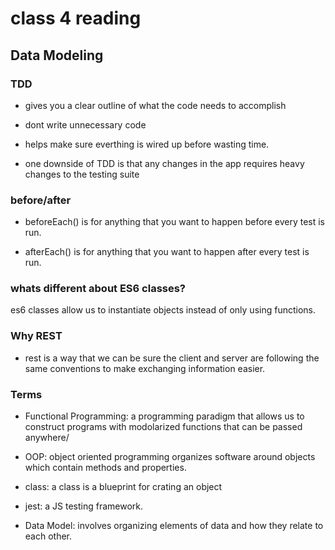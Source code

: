 # class 4 reading

## Data Modeling

### TDD

- gives you a clear outline of what the code needs to accomplish

- dont write unnecessary code

- helps make sure everthing is wired up before wasting time.

- one downside of TDD is that any changes in the app requires heavy changes to the testing suite

### before/after 

- beforeEach() is for anything that you want to happen before every test is run.

- afterEach() is for anything that you want to happen after every test is run.

### whats different about ES6 classes?

es6 classes allow us to instantiate objects instead of only using functions.

### Why REST

- rest is a way that we can be sure the client and server are following the same conventions to make exchanging information easier.

### Terms

- Functional Programming: a programming paradigm that allows us to construct programs with modolarized functions that can be passed anywhere/

- OOP: object oriented programming organizes software around objects which contain methods and properties.

- class: a class is a blueprint for crating an object

- jest: a JS testing framework.

- Data Model: involves organizing elements of data and how they relate to each other.

